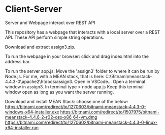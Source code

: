 # Client-Server
Server and Webpage interact over REST API

This repository has a webpage that interacts with a local server over a REST API.
These API perform simple string operations.

Download and extract assign3.zip.

To run the webpage in your browser:
    click and drag index.html into the address bar.

To run the server app.js:
Move the 'assign3' folder to where it can be run by Node.js.
For me, with a MEAN stack, that is here:
C:\Bitnami\meanstack-4.4.3-0\apache2\htdocs\assign3.
Open in VSCode... Open a terminal window in assign3.
In terminal type > node app.js
Keep this terminal window open as long as you want the server running.


Download and install MEAN Stack:
choose one of the below:
https://bitnami.com/redirect/to/1270603/bitnami-meanstack-4.4.3-0-windows-x64-installer.exe
https://bitnami.com/redirect/to/1507975/bitnami-meanstack-4.4.6-2-r02-osx-x86_64-vm.dmg
https://bitnami.com/redirect/to/1270602/bitnami-meanstack-4.4.3-0-linux-x64-installer.run

